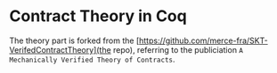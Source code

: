 # Contract Theory in Coq

The theory part is forked from the [https://github.com/merce-fra/SKT-VerifedContractTheory](the repo), referring to the publiciation `A Mechanically Verified Theory of Contracts`.
